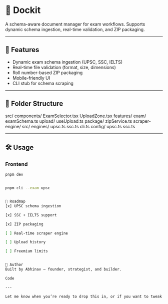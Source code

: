 # 📄 Dockit

A schema-aware document manager for exam workflows. Supports dynamic schema ingestion, real-time validation, and ZIP packaging.

---

## 🚀 Features

- Dynamic exam schema ingestion (UPSC, SSC, IELTS)
- Real-time file validation (format, size, dimensions)
- Roll number-based ZIP packaging
- Mobile-friendly UI
- CLI stub for schema scraping

---

## 🧩 Folder Structure


src/ components/ ExamSelector.tsx UploadZone.tsx features/ exam/ examSchema.ts upload/ useUpload.ts package/ zipService.ts scraper-engine/ src/ engines/ upsc.ts ssc.ts cli.ts config/ upsc.ts ssc.ts


---

## 🛠️ Usage

### Frontend
```bash
pnpm dev


pnpm cli --exam upsc


📅 Roadmap
[x] UPSC schema ingestion

[x] SSC + IELTS support

[x] ZIP packaging

[ ] Real-time scraper engine

[ ] Upload history

[ ] Freemium limits


🧠 Author
Built by Abhinav — founder, strategist, and builder.

Code

---

Let me know when you’re ready to drop this in, or if you want to tweak the tone or